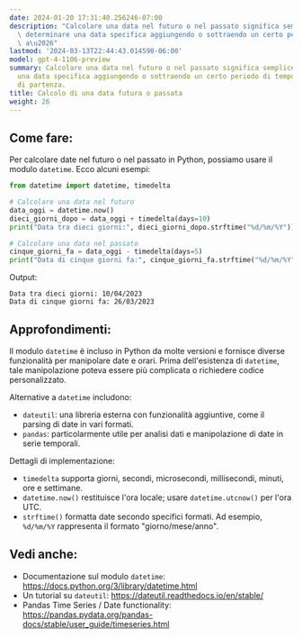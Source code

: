 ```yaml
---
date: 2024-01-20 17:31:40.256246-07:00
description: "Calcolare una data nel futuro o nel passato significa semplicemente\
  \ determinare una data specifica aggiungendo o sottraendo un certo periodo di tempo\
  \ a\u2026"
lastmod: '2024-03-13T22:44:43.014590-06:00'
model: gpt-4-1106-preview
summary: Calcolare una data nel futuro o nel passato significa semplicemente determinare
  una data specifica aggiungendo o sottraendo un certo periodo di tempo a una data
  di partenza.
title: Calcolo di una data futura o passata
weight: 26
---
```


## Come fare:
Per calcolare date nel futuro o nel passato in Python, possiamo usare il modulo `datetime`. Ecco alcuni esempi:

```Python
from datetime import datetime, timedelta

# Calcolare una data nel futuro
data_oggi = datetime.now()
dieci_giorni_dopo = data_oggi + timedelta(days=10)
print("Data tra dieci giorni:", dieci_giorni_dopo.strftime("%d/%m/%Y"))

# Calcolare una data nel passato
cinque_giorni_fa = data_oggi - timedelta(days=5)
print("Data di cinque giorni fa:", cinque_giorni_fa.strftime("%d/%m/%Y"))
```

Output:
```
Data tra dieci giorni: 10/04/2023
Data di cinque giorni fa: 26/03/2023
```

## Approfondimenti:
Il modulo `datetime` è incluso in Python da molte versioni e fornisce diverse funzionalità per manipolare date e orari. Prima dell'esistenza di `datetime`, tale manipolazione poteva essere più complicata o richiedere codice personalizzato.

Alternative a `datetime` includono:
- `dateutil`: una libreria esterna con funzionalità aggiuntive, come il parsing di date in vari formati.
- `pandas`: particolarmente utile per analisi dati e manipolazione di date in serie temporali.

Dettagli di implementazione:
- `timedelta` supporta giorni, secondi, microsecondi, millisecondi, minuti, ore e settimane.
- `datetime.now()` restituisce l'ora locale; usare `datetime.utcnow()` per l'ora UTC.
- `strftime()` formatta date secondo specifici formati. Ad esempio, `%d/%m/%Y` rappresenta il formato "giorno/mese/anno".

## Vedi anche:
- Documentazione sul modulo `datetime`: https://docs.python.org/3/library/datetime.html
- Un tutorial su `dateutil`: https://dateutil.readthedocs.io/en/stable/
- Pandas Time Series / Date functionality: https://pandas.pydata.org/pandas-docs/stable/user_guide/timeseries.html
